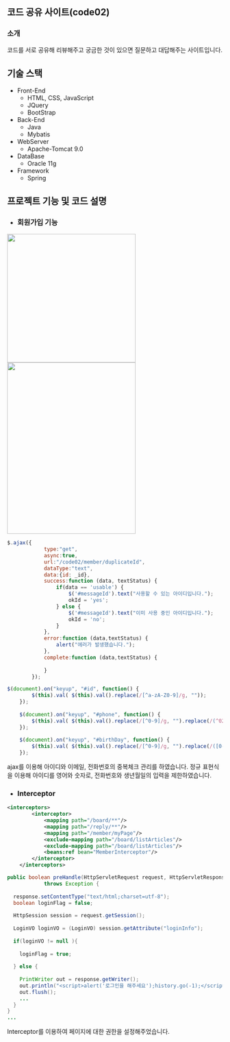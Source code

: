 ## 코드 공유 사이트(code02)

### 소개
코드를 서로 공유해 리뷰해주고 궁금한 것이 있으면 질문하고 대답해주는 사이트입니다.

## 기술 스택

- Front-End
  - HTML, CSS, JavaScript
  - JQuery
  - BootStrap
- Back-End
  - Java
  - Mybatis
- WebServer
  - Apache-Tomcat 9.0
- DataBase
  - Oracle 11g
- Framework
  - Spring

## 프로젝트 기능 및 코드 설명
* ### 회원가입 기능
<img width='300px' heigh='400px' src='https://user-images.githubusercontent.com/81149759/114335306-758d0b00-9b87-11eb-9b74-515651892571.PNG'><img width='300px' height='400px' src='https://user-images.githubusercontent.com/81149759/114335309-76be3800-9b87-11eb-85a2-8c9be7cc6dd8.PNG'>

```javascript
$.ajax({
			type:"get",
			async:true,
			url:"/code02/member/duplicateId",
			dataType:"text",
			data:{id: _id},
			success:function (data, textStatus) {
				if(data == 'usable') {
					$('#messageId').text("사용할 수 있는 아이디입니다.");
					okId = 'yes';
				} else {
					$('#messageId').text("이미 사용 중인 아이디입니다.");
					okId = 'no';
				}
			},
			error:function (data,textStatus) {
				alert("에러가 발생했습니다.");
			},
			complete:function (data,textStatus) {
				
			}
		});
```
```javascript
$(document).on("keyup", "#id", function() { 
		$(this).val( $(this).val().replace(/[^a-zA-Z0-9]/g, "")); 
	});
	
	$(document).on("keyup", "#phone", function() { 
		$(this).val( $(this).val().replace(/[^0-9]/g, "").replace(/(^02|^0505|^1[0-9]{3}|^0[0-9]{2})([0-9]+)?([0-9]{4})$/,"$1-$2-$3").replace("--", "-") ); 
	});
	
	$(document).on("keyup", "#birthDay", function() { 
		$(this).val( $(this).val().replace(/[^0-9]/g, "").replace(/([0-9]{4})([0-9]{2})([0-9]{2})$/,"$1-$2-$3")); 
	});

```
ajax를 이용해 아이디와 이메일, 전화번호의 중복체크 관리를 하였습니다.
정규 표현식을 이용해 아이디를 영어와 숫자로, 전화번호와 생년월일의 입력을 제한하였습니다.

* ### Interceptor
```xml
<interceptors>
        <interceptor>
            <mapping path="/board/**"/>
            <mapping path="/reply/**"/>
            <mapping path="/member/myPage"/>
            <exclude-mapping path="/board/listArticles"/>
            <exclude-mapping path="/board/listArticles"/>
            <beans:ref bean="MemberInterceptor"/>
        </interceptor>
    </interceptors>
```
```java
public boolean preHandle(HttpServletRequest request, HttpServletResponse response, Object handler)
			throws Exception {
		
  response.setContentType("text/html;charset=utf-8");
  boolean loginFlag = false;
		   
  HttpSession session = request.getSession();
	    
  LoginVO loginVO = (LoginVO) session.getAttribute("loginInfo");
	    
  if(loginVO != null ){
          
    loginFlag = true;
       
  } else {
      
    PrintWriter out = response.getWriter();
    out.println("<script>alert('로그인을 해주세요');history.go(-1);</script>");
    out.flush();
    ...
  }
}
...
```
Interceptor를 이용하여 페이지에 대한 권한을 설정해주었습니다.

